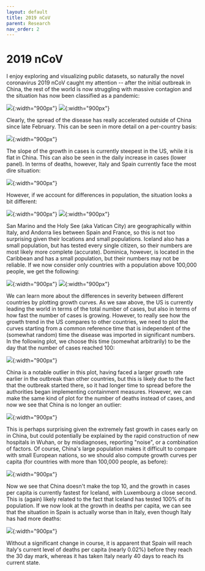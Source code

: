 ```yaml
---
layout: default
title: 2019 nCoV
parent: Research
nav_order: 2
---
```


# 2019 nCoV

I enjoy exploring and visualizing public datasets, so naturally the novel coronavirus 2019 nCoV caught my attention -- after the initial outbreak in China, the rest of the world is now struggling with massive contagion and the situation has now been classified as a pandemic:

![](/assets/images/cases_total.png){:width="900px"}
![](/assets/images/deaths_total.png){:width="900px"}

Clearly, the spread of the disease has really accelerated outside of China since late February. This can be seen in more detail on a per-country basis:

![](/assets/images/cases_top10.png){:width="900px"}

The slope of the growth in cases is currently steepest in the US, while it is flat in China. This can also be seen in the daily increase in cases (lower panel). In terms of deaths, however, Italy and Spain currently face the most dire situation:

![](/assets/images/deaths_top10.png){:width="900px"}

However, if we account for differences in population, the situation looks a bit different:

![](/assets/images/cases_top10_pc_min0.png){:width="900px"}
![](/assets/images/deaths_top10_pc_min0.png){:width="900px"}

San Marino and the Holy See (aka Vatican City) are geographically within Italy, and Andorra lies between Spain and France, so this is not too surprising given their locations and small populations. Iceland also has a small population, but has tested every single citizen, so their numbers are most likely more complete (accurate). Dominica, however, is located in the Caribbean and has a small population, but their numbers may not be reliable.
If we now consider only countries with a population above 100,000 people, we get the following:

![](/assets/images/cases_top10_pc_min100000.png){:width="900px"}
![](/assets/images/deaths_top10_pc_min100000.png){:width="900px"}

We can learn more about the differences in severity between different countries by plotting growth curves. As we saw above, the US is currently leading the world in terms of the total number of cases, but also in terms of how fast the number of cases is growing. However, to really see how the growth trend in the US compares to other countries, we need to plot the curves starting from a common reference time that is independent of the (somewhat random) time the disease was imported in significant numbers. In the following plot, we choose this time (somewhat arbitrarily) to be the day that the number of cases reached 100:

![](/assets/images/cases_rate_top10.png){:width="900px"}

China is a notable outlier in this plot, having faced a larger growth rate earlier in the outbreak than other countries, but this is likely due to the fact that the outbreak started there, so it had longer time to spread before the authorities began implementing containment measures. However, we can make the same kind of plot for the number of deaths instead of cases, and now we see that China is no longer an outlier:

![](/assets/images/deaths_rate_top10.png){:width="900px"}

This is perhaps surprising given the extremely fast growth in cases early on in China, but could potentially be explained by the rapid construction of new hospitals in Wuhan, or by misdiagnoses, reporting "noise", or a combination of factors. Of course, China's large population makes it difficult to compare with small European nations, so we should also compute growth curves per capita (for countries with more than 100,000 people, as before):

![](/assets/images/cases_rate_top10_pc_min100000.png){:width="900px"}

Now we see that China doesn't make the top 10, and the growth in cases per capita is currently fastest for Iceland, with Luxembourg a close second. This is (again) likely related to the fact that Iceland has tested 100% of its population. If we now look at the growth in deaths per capita, we can see that the situation in Spain is actually worse than in Italy, even though Italy has had more deaths:

![](/assets/images/deaths_rate_top10_pc_min100000.png){:width="900px"}

Without a significant change in course, it is apparent that Spain will reach Italy's current level of deaths per capita (nearly 0.02%) before they reach the 30 day mark, whereas it has taken Italy nearly 40 days to reach its current state.
